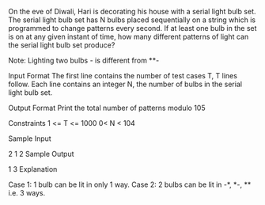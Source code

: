 On the eve of Diwali, Hari is decorating his house with a serial light bulb set. The serial light bulb set has N bulbs placed sequentially on a string which is programmed to change patterns every second. If at least one bulb in the set is on at any given instant of time, how many different patterns of light can the serial light bulb set produce?

Note: Lighting two bulbs *-* is different from **-

Input Format
The first line contains the number of test cases T, T lines follow.
Each line contains an integer N, the number of bulbs in the serial light bulb set.

Output Format
Print the total number of patterns modulo 105

Constraints
1 <= T <= 1000
0< N < 104

Sample Input

2
1
2
Sample Output

1
3
Explanation

Case 1: 1 bulb can be lit in only 1 way.
Case 2: 2 bulbs can be lit in -*, *-, ** i.e. 3 ways.
